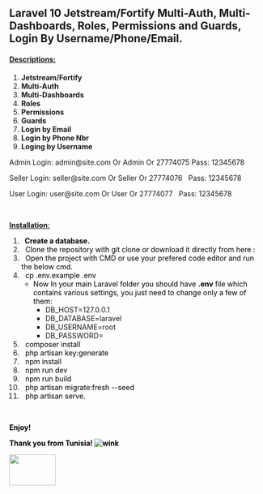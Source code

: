 <div id="title" class="style-scope ytd-watch-metadata">
<h2 dir="auto" tabindex="-1">Laravel 10 Jetstream/Fortify Multi-Auth, Multi-Dashboards, Roles, Permissions and Guards, Login By Username/Phone/Email.</h2>
<h4><span style="text-decoration: underline;">Descriptions:</span></h4>
<ol>
<li class="style-scope ytd-watch-metadata"><strong>Jetstream/Fortify</strong></li>
<li class="style-scope ytd-watch-metadata"><strong>Multi-Auth</strong></li>
<li class="style-scope ytd-watch-metadata"><strong>Multi-Dashboards</strong></li>
<li class="style-scope ytd-watch-metadata"><strong>Roles</strong></li>
<li class="style-scope ytd-watch-metadata"><strong>Permissions</strong></li>
<li class="style-scope ytd-watch-metadata"><strong>Guards</strong></li>
<li><strong>Login by Email</strong></li>
<li><strong>Login by Phone Nbr</strong></li>
<li><strong>Loging by Username&nbsp;</strong></li>
</ol>
    <p>Admin Login: <a> admin@site.com Or Admin Or 27774075</a> Pass: 12345678</p>
<p>Seller Login: <a> seller@site.com Or Seller Or 27774076 &nbsp;</a> Pass: 12345678</p>
<p>User Login: <a > user@site.com Or User Or 27774077 &nbsp;</a> Pass: 12345678</p>
<p>&nbsp;</p>
<p><span style="text-decoration: underline;"><strong>Installation</strong>:</span></p>
</div>
<ol>
<li><strong><span style="color: #000000;">&nbsp; Create a database.</span></strong></li>
<li><span style="color: #000000;">&nbsp; Clone the repository with git clone or download it directly from here :</span></li>
<li><span style="color: #000000;">&nbsp; Open the project with CMD or use your prefered code editor and run the below cmd.</span></li>
<li><span style="color: #000000;">&nbsp; cp .env.example .env</span>
<ul>
<li><span style="color: #000000;">Now In your main Laravel folder you should have <strong>.env</strong> file which contains various settings, you just need to change only a few of them:</span>
<ul>
<li>DB_HOST<span class="pun">=</span><span class="lit">127.0</span><span class="pun">.</span><span class="lit">0.1</span></li>
<li><span class="pln">DB_DATABASE</span><span class="pun">=</span><span class="pln">laravel </span></li>
<li><span class="pln">DB_USERNAME</span><span class="pun">=</span><span class="pln">root </span></li>
<li><span class="pln">DB_PASSWORD</span><span class="pun">=</span>&nbsp;</li>
</ul>
</li>
</ul>
</li>
<li><span style="color: #000000;">&nbsp; composer install</span></li>
<li><span style="color: #000000;">&nbsp; php artisan key:generate</span></li>
<li><span style="color: #000000;">&nbsp; npm install<br /></span></li>
<li><span style="color: #000000;">&nbsp; npm run dev<br /></span></li>
<li><span style="color: #000000;">&nbsp; npm run build</span></li>
<li><span style="color: #000000;">&nbsp; php artisan migrate:fresh --seed</span></li>
<li><span style="color: #000000;">&nbsp; php artisan serve.</span></li>
</ol>
<p>&nbsp;</p>
<p><span style="color: #000000;"><strong>Enjoy!</strong></span></p>
<p><span style="color: #000000;"><strong>Thank you from Tunisia! <img src="https://html-online.com/editor/tiny4_9_11/plugins/emoticons/img/smiley-wink.gif" alt="wink" /></strong></span></p>
<p><span style="color: #000000;"><strong> <img src="https://upload.wikimedia.org/wikipedia/commons/thumb/5/56/Flag_of_Tunisia.png/1024px-Flag_of_Tunisia.png" width="92" height="61" /></strong></span></p>
<p>&nbsp;</p>
<p><strong>&nbsp;</strong></p>
